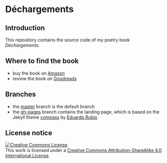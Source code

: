 # Déchargements

## Introduction

This repository contains the source code of my poetry book *Déchargements*.

## Where to find the book

* buy the book on [Amazon](https://www.amazon.com/dp/B07HSJW75G/)
* review the book on [Goodreads](#)

## Branches

* the [master](https://github.com/reale/dechargements) branch is the default branch
* the [gh-pages](https://github.com/reale/dechargements/tree/gh-pages) branch contains the landing page, which is based on the Jekyll theme [compass](https://github.com/excentris/compass) by [Eduardo Rubio](https://github.com/excentris)

## License notice

<a rel="license" href="http://creativecommons.org/licenses/by-sa/4.0/"><img alt="Creative Commons License" style="border-width:0" src="https://i.creativecommons.org/l/by-sa/4.0/88x31.png" /></a><br />This work is licensed under a <a rel="license" href="http://creativecommons.org/licenses/by-sa/4.0/">Creative Commons Attribution-ShareAlike 4.0 International License</a>.
